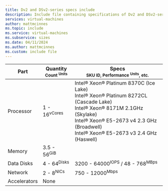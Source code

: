 ```yaml
---
title: Dv2 and DSv2-series specs include
description: Include file containing specifications of Dv2 and DSv2-series VM sizes.
services: virtual-machines
author: mattmcinnes
ms.topic: include
ms.service: virtual-machines
ms.subservice: sizes
ms.date: 04/11/2024
ms.author: mattmcinnes
ms.custom: include file
---
```

| Part | Quantity <br><sup>Count <sup>Units | Specs <br><sup>SKU ID, Performance <sup>Units</sup>, etc.  |
|---|---|---|
| Processor        | 1 - 16<sup>vCores    | Intel® Xeon® Platinum 8370C (Ice Lake)<br> Intel® Xeon® Platinum 8272CL (Cascade Lake)<br> Intel® Xeon® 8171M 2.1GHz (Skylake)<br> Intel® Xeon® E5-2673 v4 2.3 GHz (Broadwell)<br> Intel® Xeon® E5-2673 v3 2.4 GHz (Haswell)             |
| Memory           | 3.5 - 56<sup>GiB      |                                                 |
| Data Disks       | 4 - 64<sup>Disks     | 3200 - 64000<sup>IOPS</sup> / 48 - 768<sup>MBps  |
| Network          | 2 - 8<sup>NICs       | 750 - 12000<sup>Mbps                          |
| Accelerators     | None                 |                                                 |